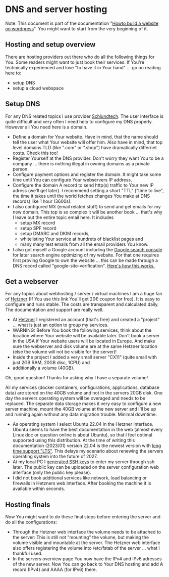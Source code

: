 # DNS and server hosting

Note: This document is part of the documentation "[Howto build a website on wordpress](./README.md)".
You might want to start from the very beginning of it.

## Hosting and setup overview

There are hosting providers out there who do all the following things for You. Some readers might want to just book their services. If You're technically experienced and love "to have it in Your hand" ... go on reading here to:

- setup DNS
- setup a cloud webspace

## Setup DNS

For any DNS related topics I use provider [Schlundtech](https://cloud.schlundtech.com). The user interface is quite difficult and very often I need help to configure my DNS properly. However all You need here is a domain.

- Define a domain for Your website. Have in mind, that the name should tell the user what Your website will offer him. Also have in mind, that top level domains TLD (like ".com" or ".shop") have dramatically differnet costs. Check this too!
- Register Yourself at the DNS provider. Don't worry they want You to be a company ... there is nothing illegal in owning domains as a private person.
- Configure payment options and register the domain. It might take some time until You can configure Your webservers IP address.
- Configure the domain A record to send http(s) traffic to Your new IP adress (we'll get later). I recommend setting a short "TTL" ("time to live", the time it takes until the world fetches changes You make at DNS records) like 1 hour (3600s).
- I also configured MX (email related stuff) to send and get emails for my new domain. This top is so complex it will be another book ... that's why I leave out the entire topic email here. It includes 
	- setup MX record
	- setup SPF record
	- setup DMARC and DKIM records,
	- whitelisting Your service at hundrets of blacklist pages and
	- many many test emails from all the email providers You know.
- I also got myself a Google account including the [Google search console](https://search.google.com/u/1/search-console) for later search engine optimizing of my website. For that one requires first proving Google to own the website ... this can be made through a DNS record called "google-site-verification". [Here's how this works.](https://support.google.com/webmasters/answer/9008080#domain_name_verification&zippy=%2Cdomainnamen-anbieter)

## Get a webserver

For any topics about webhosting / server / virtual machines I am a huge fan of [Hetzner](https://hetzner.cloud/?ref=FKwSTIu2wZ0L) (If You use this link You'll get 20€ coupon for free). It is easy to configure and runs stable. The costs are transparent and calculated daily. The documentation and support are really well.

- At [Hetzner](https://hetzner.cloud/?ref=FKwSTIu2wZ0L) I registered an account (that's free) and created a "project" ... what is just an option to group my services.
- WARNING: Before You book the following services, think about the location where Your website will be available later. Don't book a server in the USA if Your website users will be located in Europe. And make sure the webserver and disk volume are at the same Hetzner location (else the volume will not be visible for the server)!
- Inside the project I added a very small server "CX11" (quite small with just 2GB RAM, 20GB disc, 1CPU) and 
- additionally a volume (40GB).

Oh, good question! Thanks for asking why I have a separate volume!

All my services (docker containers, configurations, applications, database data) are stored on the 40GB volume and not in the servers 20GB disk. One day the servers operating system will be overaged and needs to be replaced. The separate data storage makes it very easy to configure a new server machine, mount the 40GB volume at the new server and I'll be up and running again without any data migration trouble. Minimal downtime.

- As operating system I select Ubuntu 22.04 in the Hetzner interface. Ubuntu seems to have the best documentation in the web (almost every Linux doc or question online is about Ubuntu), so that I feel optimal supported using this distribution. At the time of writing this documentation (2023/01) version 22.04 is the newest version with [long time support "LTS"](https://en.wikipedia.org/wiki/Ubuntu_version_history#Version_timeline). This delays my scenario about renewing the servers operating system into the future of 2027.
- At my local PC I [generated SSH keys](https://www.heise.de/tipps-tricks/SSH-Key-erstellen-so-geht-s-4400280.html) to enter my server through ssh later. The public key can be uploaded on the server configuration web interface (only the public key please).
- I did not book additional services like network, load balancing or firewalls in Hetzners web interface. After booking the machine it is available within seconds.

## Hosting finals

Now You might want to do these final steps before entering the server and do all the configurations:

- Through the Hetzner web interface the volume needs to be attached to the server: This is still not "mounting" the volume, but making the volume visible and mountable at the server. The Hetzner web interface also offers registering the volume into /etc/fstab of the server ... what I thankful used.
- In the servers overview page You now have the IPv4 and IPv6 adresses of the new server. Now You can go back to Your DNS hosting and add A record (IPv4) and AAAA (for IPv6) there.

